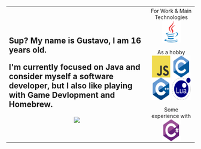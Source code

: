 <table>
<td>
<div align="center">

 <div align="left">
 <h2>
  <p>
     Sup? My name is Gustavo, I am 16 years old.
  </p>
  <p>
     I'm currently focused on Java and consider myself a software developer, but I also like playing with Game Devlopment and Homebrew.
  </p>
 </h2>
 </div>
 <img height="250vw" src="https://github-readme-stats.vercel.app/api/top-langs/?username=gustavofurtad2&theme=default&show_icons=true&hide_border=true&layout=compact"/>
</div>
</td>
<td>

<div align="center">
  For Work & Main Technologies
  <BR>
  <img align="center" alt="java" height="60" width="50" src="https://raw.githubusercontent.com/devicons/devicon/master/icons/java/java-original.svg">
</div>

<div align="center">
  <BR>As a hobby<BR>
  <img align="center" alt="js" height="60" width="50" src="https://raw.githubusercontent.com/devicons/devicon/master/icons/javascript/javascript-original.svg">
  <img align="center" alt="c" height="60" width="50" src="https://raw.githubusercontent.com/devicons/devicon/master/icons/c/c-original.svg">
  <img align="center" alt="cpp" height="60" width="50" src="https://raw.githubusercontent.com/devicons/devicon/master/icons/cplusplus/cplusplus-original.svg">
  <img align="center" alt="lua" height="60" width="50" src="https://raw.githubusercontent.com/devicons/devicon/master/icons/lua/lua-original.svg">
</div>
<div align="center">
    <BR>
  Some experience with<BR>

  <img align="center" alt="cpp" height="60" width="50" src="https://raw.githubusercontent.com/devicons/devicon/master/icons/csharp/csharp-original.svg">
</div>
</td>
</table>
